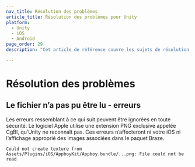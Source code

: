 ```yaml
---
nav_title: Résolution des problèmes
article_title: Résolution des problèmes pour Unity
platform: 
  - Unity
  - iOS
  - Android
page_order: 29
description: "Cet article de référence couvre les sujets de résolution des problèmes pour la plateforme Unity."

---
```


# Résolution des problèmes

## Le fichier n’a pas pu être lu - erreurs

Les erreurs ressemblant à ce qui suit peuvent être ignorées en toute sécurité. Le logiciel Apple utilise une extension PNG exclusive appelée CgBI, qu’Unity ne reconnaît pas. Ces erreurs n’affecteront ni votre iOS ni l’affichage approprié des images associées dans le paquet Braze.

```
Could not create texture from Assets/Plugins/iOS/AppboyKit/Appboy.bundle/...png: File could not be read
```
